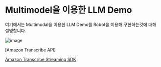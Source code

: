 # Multimodel을 이용한 LLM Demo

여기에서는 Multimodal을 이용한 LLM Demo를 Robot을 이용해 구현하는것에 대해 설명합니다.

![image](https://github.com/kyopark2014/llm-demo-multimodal/assets/52392004/a32e1911-c536-4d14-8bfa-358636daa339)


[Amazon Transcribe API]

[Amazon Transcribe Streaming SDK](https://github.com/awslabs/amazon-transcribe-streaming-sdk)
